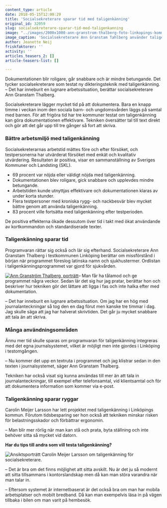 ```yaml
---
content_type: article
date: 2018-05-15T12:00:29
title: 'Socialsekreterare sparar tid med taligenkänning'
original_id: 32059
slug: socialsekreterare-sparar-tid-med-taligenkanning
image: "../images/2000x1000-ann-granstrom-thalberg-foto-linkopings-kommun.jpg"
image_caption: 'Socialsekreterare Ann Granstam Tahlberg använder taligenkänning för att dokumentera sina uppgifter. Hon uppskattar den tid som det sparar framför datorn. '
author: Jeanette Neij
friskfaktorer: ''
activity: ''
articles_teasers_2: []
article-teasers-list: []

---
```


Dokumentationen blir roligare, går snabbare och är mindre betungande. Det tycker socialsekreterare som testat ny dikteringsteknik med taligenkänning.  
– Det har inneburit en lugnare arbetssituation, berättar socialsekreterare Ann Granstam Thalberg.

Socialsekreterare lägger mycket tid på att dokumentera. Bara en knapp timme i veckan inom den sociala barn- och ungdomsvården läggs på samtal med barnen. För att frigöra tid har tre kommuner testat om taligenkänning kan göra dokumentationen effektivare. Tekniken översätter tal till text direkt och gör att det går upp till tre gånger så fort att skriva.

### Bättre arbetsmiljö med taligenkänning

Socialsekreterarnas arbetstid mättes före och efter försöket, och testpersonerna har utvärderat försöket med enkät och kvalitativ utvärdering. Resultaten är positiva, visar en sammanställning av Sveriges Kommuner och Landsting (SKL).

*   69 procent var nöjda eller väldigt nöjda med taligenkänning.
*   Dokumentationen blev roligare, gick snabbare och upplevdes mindre betungande.
*   Arbetstiden kunde utnyttjas effektivare och dokumentationen klaras av under korta stunder.
*   Flera testpersoner med kroniska rygg- och nackbesvär blev mycket bättre genom att använda taligenkänning.
*   83 procent ville fortsätta med taligenkänning efter testperioden.

De positiva effekterna ökade dessutom över tid i takt med ökat användande av kortkommandon och standardiserade texter.

### Taligenkänning sparar tid

Programvaran rättar sig också och lär sig efterhand. Socialsekreterare Ann Granstam Thalberg i testkommunen Linköping berättar om missförstånd i början när programmet föreslog latinska namn och sjukhustermer. Ordlistan i taligenkänningsprogrammet var gjord för sjukvården.

[![Ann Granström Thalberg, porträtt](https://www.suntarbetsliv.se/wp-content/uploads/2018/05/200x240-ann-granstrom-thalberg2-foto-linkopings-kommun.jpg)](https://www.suntarbetsliv.se/wp-content/uploads/2018/05/200x240-ann-granstrom-thalberg2-foto-linkopings-kommun.jpg)– Man får ha tålamod och ge programmet några veckor. Sedan lär det sig hur jag pratar, berättar hon och beskriver hur tekniken gör det lättare att ligga i fas och inte halka efter med dokumentation.

– Det har inneburit en lugnare arbetssituation. Om jag har en hög med journalanteckningar så tog den en dag förut men kanske tre timmar i dag. Jag skulle säga att jag har halverat skrivtiden. Det går ju mycket snabbare att tala än att skriva.

### Många användningsområden

Ännu mer tid skulle sparas om programvaran för taligenkänning integreras med det egna journalsystemet, vilket är möjligt men inte gjordes i Linköping i testomgången.

– Nu kommer det upp en textruta i programmet och jag klistrar sedan in den texten i journalsystemet, säger Ann Granstam Thalberg.

Tekniken har också visat sig kunna användas till mer än att tala in journalanteckningar, till exempel efter telefonsamtal, vid klientsamtal och för att dokumentera information som kommer via e-post.

### Taligenkänning sparar ryggar

Carolin Meijer Larsson har lett projektet med taligenkänning i Linköpings kommun. Förutom tidsbesparing ser hon också att tekniken minskar risken för belastningsskador och förbättrar ergonomin.

– Man blir mer rörlig när man kan stå och prata, byta ställning och inte behöver sitta så mycket vid datorn.

**Har du tips till andra som vill testa taligenkänning?**

![Ansiktsporträtt Carolin Meijer Larsson om taligenkänning för socialsekreterare.](https://www.suntarbetsliv.se/wp-content/uploads/2018/05/200x220-carolin-meijer-larsson.jpg)

– Det är bra om det finns möjlighet att sitta avskilt. Nu är det ju så modernt att sitta tillsammans i kontorslandskap men då kan man störa varandra när man talar in.

– Eftersom systemet är internetbaserat är det också bra om man har mobila arbetsplatser och mobilt bredband. Då kan man exempelvis läsa in på vägen tillbaka i bilen om man varit på hembesök.


